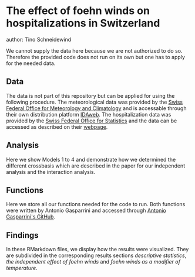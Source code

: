 # The effect of foehn winds on hospitalizations in Switzerland
author: Tino Schneidewind

We cannot supply the data here because we are not authorized to do so. Therefore the provided code does not run on its own but one has to apply for the needed data.

## Data
The data is not part of this repository but can be applied for using the following procedure. The meteorological data was provided by the [Swiss Federal Office for Meteorology and Climatology](https://www.meteoschweiz.admin.ch/#tab=forecast-map) and is accessable through their own distribution platform [IDAweb](https://www.meteoschweiz.admin.ch/service-und-publikationen/service/wetter-und-klimaprodukte/datenportal-fuer-lehre-und-forschung.html). The hospitalization data was provided by the [Swiss Federal Office for Statistics](https://www.bfs.admin.ch/bfs/de/home.html) and the data can be accessed as described on their [webpage](https://www.bfs.admin.ch/bfs/de/home/statistiken/gesundheit/erhebungen/ms.html).

## Analysis 
Here we show Models 1 to 4 and demonstrate how we determined the different crossbasis which are described in the paper for our independent analysis and the interaction analysis. 

## Functions
Here we store all our functions needed for the code to run. Both functions were written by Antonio Gasparrini and accessed through [Antonio Gasparrini's GitHub](https://github.com/gasparrini).

## Findings
In these RMarkdown files, we display how the results were visualized. They are subdivided in the corresponding results sections *descriptive statistics*, *the independent effect of foehn winds* and *foehn winds as a modifier of temperature*.
